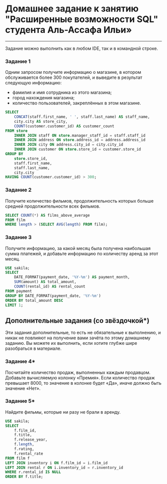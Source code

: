 # Домашнее задание к занятию "Расширенные возможности SQL" студента Аль-Ассафа Ильи»

---

Задание можно выполнить как в любом IDE, так и в командной строке.

### Задание 1

Одним запросом получите информацию о магазине, в котором обслуживается более 300 покупателей, и выведите в результат следующую информацию: 
- фамилия и имя сотрудника из этого магазина;
- город нахождения магазина;
- количество пользователей, закреплённых в этом магазине.

```sql
SELECT 
    CONCAT(staff.first_name, ' ', staff.last_name) AS staff_name,
    city.city AS store_city,
    COUNT(customer.customer_id) AS customer_count
FROM store
    INNER JOIN staff ON store.manager_staff_id = staff.staff_id
    INNER JOIN address ON store.address_id = address.address_id
    INNER JOIN city ON address.city_id = city.city_id
    INNER JOIN customer ON store.store_id = customer.store_id
GROUP BY 
    store.store_id, 
    staff.first_name, 
    staff.last_name, 
    city.city
HAVING COUNT(customer.customer_id) > 300;
```

### Задание 2

Получите количество фильмов, продолжительность которых больше средней продолжительности всех фильмов.

```sql
SELECT COUNT(*) AS films_above_average
FROM film
WHERE length > (SELECT AVG(length) FROM film);
```

### Задание 3

Получите информацию, за какой месяц была получена наибольшая сумма платежей, и добавьте информацию по количеству аренд за этот месяц.

```sql
USE sakila;
SELECT 
    DATE_FORMAT(payment_date, '%Y-%m') AS payment_month,
    SUM(amount) AS total_amount,
    COUNT(rental_id) AS rental_count
FROM payment
GROUP BY DATE_FORMAT(payment_date, '%Y-%m')
ORDER BY total_amount DESC
LIMIT 1;
```

## Дополнительные задания (со звёздочкой*)
Эти задания дополнительные, то есть не обязательные к выполнению, и никак не повлияют на получение вами зачёта по этому домашнему заданию. Вы можете их выполнить, если хотите глубже шире разобраться в материале.

### Задание 4*

Посчитайте количество продаж, выполненных каждым продавцом. Добавьте вычисляемую колонку «Премия». Если количество продаж превышает 8000, то значение в колонке будет «Да», иначе должно быть значение «Нет».

### Задание 5*

Найдите фильмы, которые ни разу не брали в аренду.

```sql
USE sakila;
SELECT 
    f.film_id,
    f.title,
    f.release_year,
    f.length,
    f.rating,
    f.rental_rate
FROM film f
LEFT JOIN inventory i ON f.film_id = i.film_id
LEFT JOIN rental r ON i.inventory_id = r.inventory_id
WHERE r.rental_id IS NULL
ORDER BY f.title;
```

